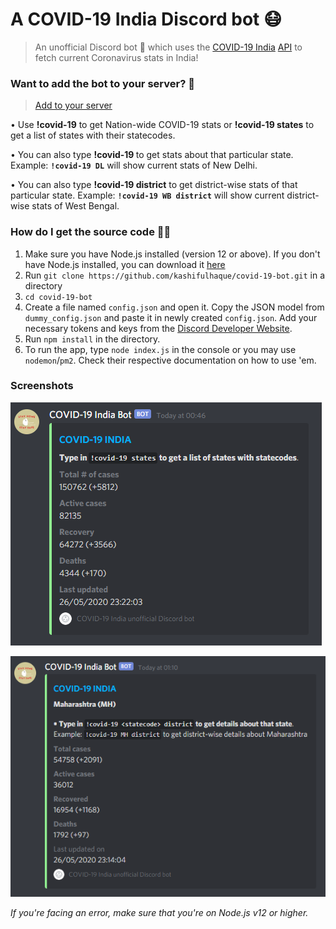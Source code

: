 # A COVID-19 India Discord bot 😷

> An unofficial Discord bot 🤖 which uses the [COVID-19 India](https://www.covid19india.org/) [API](https://github.com/covid19india/api) to fetch current Coronavirus stats in India!

### Want to add the bot to your server? 🗼

> [Add to your server](https://bit.ly/covid19discordbot)

• Use **!covid-19** to get Nation-wide COVID-19 stats or **!covid-19 states** to get a list of states with their statecodes.

• You can also type **!covid-19 <statecode>** to get stats about that particular state. Example: **`!covid-19 DL`** will show current stats of New Delhi.

• You can also type **!covid-19 <statecode> district** to get district-wise stats of that particular state. Example: **`!covid-19 WB district`** will show current district-wise stats of West Bengal.

### How do I get the source code 👨‍💻

1. Make sure you have Node.js installed (version 12 or above). If you don't have Node.js installed, you can download it [here](https://nodejs.org/en/)
2. Run `git clone https://github.com/kashifulhaque/covid-19-bot.git` in a directory
3. `cd covid-19-bot`
4. Create a file named `config.json` and open it. Copy the JSON model from `dummy_config.json` and paste it in newly created `config.json`. Add your necessary tokens and keys from the [Discord Developer Website](https://discordapp.com/developers/applications).
5. Run `npm install` in the directory.
6. To run the app, type `node index.js` in the console or you may use `nodemon`/`pm2`. Check their respective documentation on how to use 'em.

### Screenshots

![!covid-19 Command](https://github.com/kashifulhaque/covid-19-bot/raw/master/assets/img/covid1.png)

![!covid-19 <statecode> Command](https://github.com/kashifulhaque/covid-19-bot/raw/master/assets/img/covid2.png)

_If you're facing an error, make sure that you're on Node.js v12 or higher._
